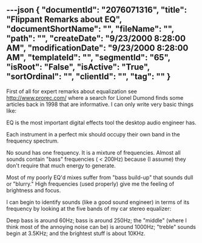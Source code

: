---json
{
  "documentId": "2076071316",
  "title": "Flippant Remarks about EQ",
  "documentShortName": "",
  "fileName": "",
  "path": "",
  "createDate": "9/23/2000 8:28:00 AM",
  "modificationDate": "9/23/2000 8:28:00 AM",
  "templateId": "",
  "segmentId": "65",
  "isRoot": "False",
  "isActive": "True",
  "sortOrdinal": "",
  "clientId": "",
  "tag": ""
}
---

First of all for expert remarks about equalization see http://www.prorec.com/ where a search for Lionel Dumond finds some articles back in 1998 that are informative. I can only write very basic things like:

EQ is the most important digital effects tool the desktop audio engineer has.

Each instrument in a perfect mix should occupy their own band in the frequency spectrum.

No sound has one frequency. It is a mixture of frequencies. Almost all sounds contain &quot;bass&quot; frequencies ( &lt; 200Hz) because (I assume) they don't require that much energy to generate.

Most of my poorly EQ'd mixes suffer from &quot;bass build-up&quot; that sounds dull or &quot;blurry.&quot; High frequencies (used properly) give me the feeling of brightness and focus.

I can begin to identify sounds (like a good sound engineer) in terms of its frequency by looking at the five bands of my car stereo equalizer:

Deep bass is around 60Hz; bass is around 250Hz; the &quot;middle&quot; (where I think most of the annoying noise can be) is around 1000Hz; &quot;treble&quot; sounds begin at 3.5KHz; and the brightest stuff is about 10KHz.
